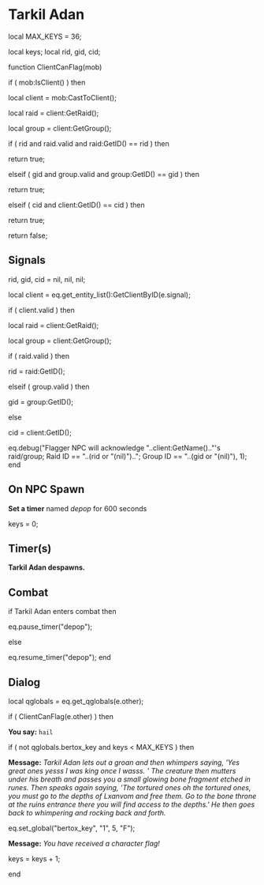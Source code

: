 # Tarkil Adan
local MAX_KEYS = 36;

local keys;
local rid, gid, cid;

function ClientCanFlag(mob)

if ( mob:IsClient() ) then


local client = mob:CastToClient();





local raid = client:GetRaid();


local group = client:GetGroup();





if ( rid and raid.valid and raid:GetID() == rid ) then



return true;


elseif ( gid and group.valid and group:GetID() == gid ) then



return true;


elseif ( cid and client:GetID() == cid ) then



return true;


return false;


## Signals

rid, gid, cid = nil, nil, nil;

local client = eq.get_entity_list():GetClientByID(e.signal);




if ( client.valid ) then




local raid = client:GetRaid();


local group = client:GetGroup();





if ( raid.valid ) then



rid = raid:GetID();


elseif ( group.valid ) then



gid = group:GetID();


else



cid = client:GetID();



eq.debug("Flagger NPC will acknowledge "..client:GetName().."'s raid/group; Raid ID == "..(rid or "(nil)")..";  Group ID == "..(gid or "(nil)"), 1);
end




## On NPC Spawn

**Set a timer** named *depop* for 600 seconds

keys = 0;


## Timer(s)

**Tarkil Adan despawns.**


## Combat

if  Tarkil Adan enters combat  then


eq.pause_timer("depop");

else


eq.resume_timer("depop");
end



## Dialog

local qglobals = eq.get_qglobals(e.other);


if ( ClientCanFlag(e.other) ) then



**You say:** `hail`







if ( not qglobals.bertox_key and keys < MAX_KEYS ) then





**Message:** <span class="text-warning">*Tarkil Adan lets out a groan and then whimpers saying, 'Yes great ones yesss I was king once I wasss. ' The creature then mutters under his breath and passes you a small glowing bone fragment etched in runes. Then speaks again saying, 'The tortured ones oh the tortured ones, you must go to the depths of Lxanvom and free them.  Go to the bone throne at the ruins entrance there you will find access to the depths.'  He then goes back to whimpering and rocking back and forth.*</span>




eq.set_global("bertox_key", "1", 5, "F");




**Message:** <span class="text-warning">*You have received a character flag!*</span>





keys = keys + 1;



end

